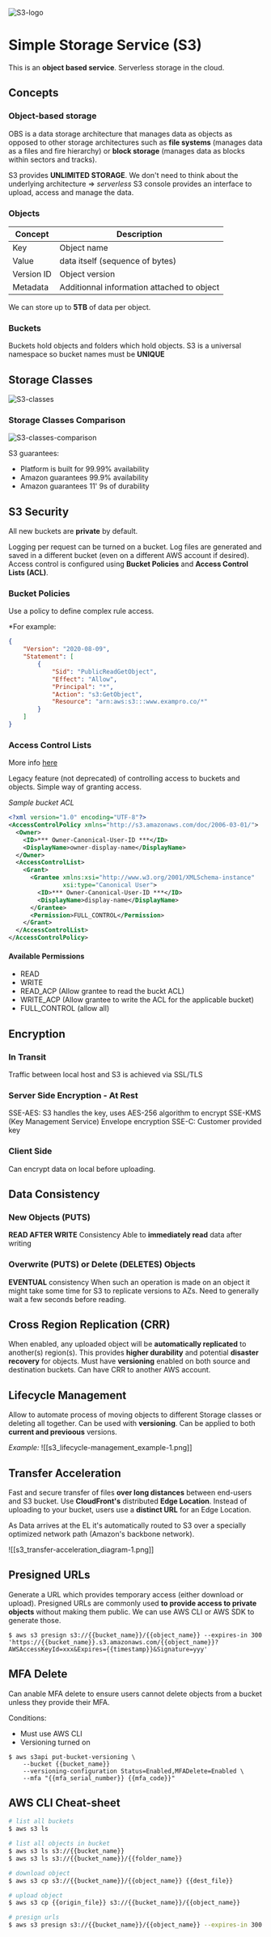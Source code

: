 ![S3-logo](https://fathomtech.io/blog/using-aws-s3-and-cloudfront-for-fast-static-web-sites/amazon-s3.png)
# Simple Storage Service (S3)

This is an **object based service**. 
Serverless storage in the cloud.

## Concepts

### Object-based storage
OBS is a data storage architecture that manages data as objects as opposed to other storage architectures such as **file systems** (manages data as a files and fire hierarchy) or **block storage** (manages data as blocks within sectors and tracks).

S3 provides **UNLIMITED STORAGE**.
We don't need to think about the underlying architecture => *serverless*
S3 console provides an interface to upload, access and manage the data.

### Objects
| Concept | Description |
| -- | -- |
| Key | Object name |
| Value | data itself (sequence of bytes) |
| Version ID | Object version |
| Metadata | Additionnal information attached to object |

We can store up to **5TB** of data per object.

### Buckets
Buckets hold objects and folders which hold objects.
S3 is a universal namespace so bucket names must be **UNIQUE**

## Storage Classes

![S3-classes](https://static.us-east-1.prod.workshops.aws/public/ab2f37b7-159d-4234-8fce-f62d6808146b/static/images/002_services/002_storage/003_s3/s3_storage_classes.png?classes=shadow&width=1024px)

### Storage Classes Comparison
![S3-classes-comparison](https://jayendrapatil.com/wp-content/uploads/2016/03/S3-Storage-Classes-Performance.png)

S3 guarantees:
* Platform is built for 99.99% availability
* Amazon guarantees 99.9% availability
* Amazon guarantees 11' 9s of durability

## S3 Security

All new buckets are **private** by default.

Logging per request can be turned on a bucket.
Log files are generated and saved in a different bucket (even on a different AWS account if desired).
Access control is configured using **Bucket Policies** and **Access Control Lists (ACL)**.

### Bucket Policies
Use a policy to define complex rule access.

*For example:
```json
{
	"Version": "2020-08-09",
	"Statement": [
		{
			"Sid": "PublicReadGetObject",
			"Effect": "Allow",
			"Principal": "*",
			"Action": "s3:GetObject",
			"Resource": "arn:aws:s3:::www.exampro.co/*"
		}
	]
}
```

### Access Control Lists
More info [here](https://docs.aws.amazon.com/AmazonS3/latest/userguide/acl-overview.html)

Legacy feature (not deprecated) of controlling access to buckets and objects.
Simple way of granting access.

*Sample bucket ACL*
```XML
<?xml version="1.0" encoding="UTF-8"?>
<AccessControlPolicy xmlns="http://s3.amazonaws.com/doc/2006-03-01/">
  <Owner>
    <ID>*** Owner-Canonical-User-ID ***</ID>
    <DisplayName>owner-display-name</DisplayName>
  </Owner>
  <AccessControlList>
    <Grant>
      <Grantee xmlns:xsi="http://www.w3.org/2001/XMLSchema-instance" 
               xsi:type="Canonical User">
        <ID>*** Owner-Canonical-User-ID ***</ID>
        <DisplayName>display-name</DisplayName>
      </Grantee>
      <Permission>FULL_CONTROL</Permission>
    </Grant>
  </AccessControlList>
</AccessControlPolicy> 
```

#### Available Permissions
- READ
- WRITE
- READ_ACP (Allow grantee to read the buckt ACL)
- WRITE_ACP (Allow grantee to write the ACL for the applicable bucket)
- FULL_CONTROL (allow all)

## Encryption

### In Transit
Traffic between local host and S3 is achieved via SSL/TLS

### Server Side Encryption - At Rest
SSE-AES: S3 handles the key, uses AES-256 algorithm to encrypt
SSE-KMS (Key Management Service) Envelope encryption
SSE-C: Customer provided key

### Client Side
Can encrypt data on local before uploading.

## Data Consistency

### New Objects (PUTS)
**READ AFTER WRITE** Consistency
Able to **immediately read** data after writing

### Overwrite (PUTS) or Delete (DELETES) Objects
**EVENTUAL** consistency
When such an operation is made on an object it might take some time for S3 to replicate versions to AZs.
Need to generally wait a few seconds before reading.

## Cross Region Replication (CRR)

When enabled, any uploaded object will be **automatically replicated** to another(s) region(s).
This provides **higher durability** and potential **disaster recovery** for objects.
Must have **versioning** enabled on both source and destination buckets.
Can have CRR to another AWS account.

## Lifecycle Management

Allow to automate process of moving objects to different Storage classes or deleting all together.
Can be used with **versioning**.
Can be applied to both **current and previoous** versions.

*Example:*
![[s3_lifecycle-management_example-1.png]]

## Transfer Acceleration

Fast and secure transfer of files **over long distances** between end-users and S3 bucket.
Use **CloudFront's** distributed **Edge Location**.
Instead of uploading to your bucket, users use a **distinct URL** for an Edge Location.

As Data arrives at the EL it's automatically routed to S3 over a specially optimized network path (Amazon's backbone network).

![[s3_transfer-acceleration_diagram-1.png]]

## Presigned URLs

Generate a URL which provides temporary access (either download or upload).
Presigned URLs are commonly used **to provide access to private objects** without making them public.
We can use AWS CLI or AWS SDK to generate those.

```shell
$ aws s3 presign s3://{{bucket_name}}/{{object_name}} --expires-in 300
'https://{{bucket_name}}.s3.amazonaws.com/{{object_name}}?AWSAccessKeyId=xxx&Expires={{timestamp}}&Signature=yyy'
```

## MFA Delete
Can anable MFA delete to ensure users cannot delete objects from a bucket unless they provide their MFA.

Conditions:
- Must use AWS CLI
- Versioning turned on

```shell
$ aws s3api put-bucket-versioning \
	--bucket {{bucket_name}}
	--versioning-configuration Status=Enabled,MFADelete=Enabled \
	--mfa "{{mfa_serial_number}} {{mfa_code}}"
```

## AWS CLI Cheat-sheet

```bash
# list all buckets
$ aws s3 ls 

# list all objects in bucket
$ aws s3 ls s3://{{bucket_name}} 
$ aws s3 ls s3://{{bucket_name}}/{{folder_name}}

# download object
$ aws s3 cp s3://{{bucket_name}}/{{object_name}} {{dest_file}}

# upload object
$ aws s3 cp {{origin_file}} s3://{{bucket_name}}/{{object_name}}

# presign urls
$ aws s3 presign s3://{{bucket_name}}/{{object_name}} --expires-in 300
```